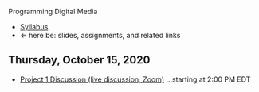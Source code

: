 Programming Digital Media

- [Syllabus](syllabus.md)
-    &lArr; here be: slides, assignments, and related links

## Thursday, October 15, 2020

- [Project 1 Discussion (live discussion, Zoom)](https://rochester.zoom.us/j/95155140724) ...starting at 2:00 PM EDT

